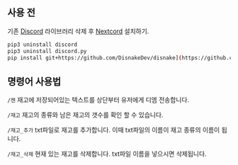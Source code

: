 
## 사용 전

기존 [Discord]((https://github.com/Rapptz/discord)) 라이브러리 삭제 후 [Nextcord]([https://github.com/DisnakeDev/disnake/](https://github.com/nextcord/nextcord)) 설치하기.

```bash
pip3 uninstall discord
pip3 uninstall discord.py
pip install git+https://github.com/DisnakeDev/disnake](https://github.com/nextcord/nextcord
```

## 명령어 사용법


`/젠`
재고에 저장되어있는 텍스트를 상단부터 유저에게 디엠 전송합니다. 

`/재고` 재고의 종류와 남은 재고의 갯수를 확인 할 수 있습니다. 

`/재고_추가` txt파일로 재고를 추가합니다. 이때 txt파일의 이름이 재고 종류의 이름이 됩니다.

`/재고_삭제` 현재 있는 재고를 삭제합니다. txt파일 이름을 넣으시면 삭제됩니다.
